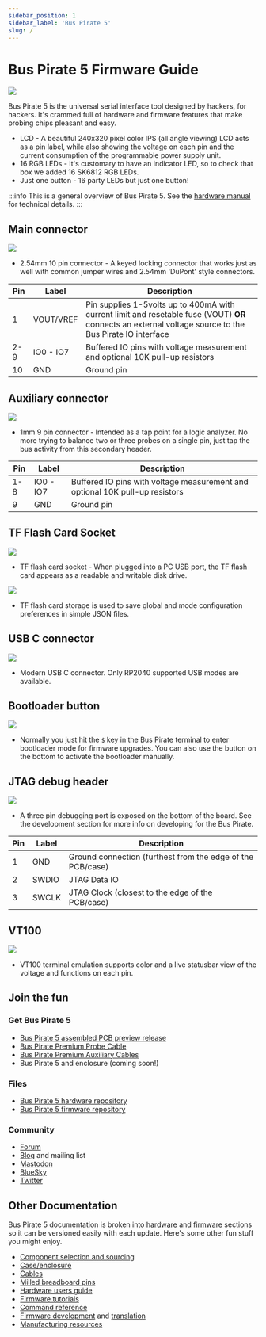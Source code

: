 ```yaml
---
sidebar_position: 1
sidebar_label: 'Bus Pirate 5'
slug: /
---
```


# Bus Pirate 5 Firmware Guide

![](./img/bp-rgb-dark.jpg)

Bus Pirate 5 is the universal serial interface tool designed by hackers, for hackers. It's crammed full of hardware and firmware features that make probing chips pleasant and easy.

- LCD - A beautiful 240x320 pixel color IPS (all angle viewing) LCD acts as a pin label, while also showing the voltage on each pin and the current consumption of the programmable power supply unit. 
- 16 RGB LEDs - It's customary to have an indicator LED, so to check that box we added 16 SK6812 RGB LEDs.
- Just one button - 16 party LEDs but just one button!

:::info
This is a general overview of Bus Pirate 5. See the [hardware manual](https://hardware.buspirate.com/) for technical details.
:::


## Main connector
![](./img/bp5-connectors.jpg)

- 2.54mm 10 pin connector - A keyed locking connector that works just as well with common jumper wires and 2.54mm 'DuPont' style connectors.


|Pin|Label|Description|
|-|-|-|
|1|VOUT/VREF|Pin supplies 1-5volts up to 400mA with current limit and resetable fuse (VOUT) **OR** connects an external voltage source to the Bus Pirate IO interface|
|2-9|IO0 - IO7|Buffered IO pins with voltage measurement and optional 10K pull-up resistors|
|10|GND| Ground pin|

## Auxiliary connector

![](./img/bp5-aux.jpg)

- 1mm 9 pin connector - Intended as a tap point for a logic analyzer. No more trying to balance two or three probes on a single pin, just tap the bus activity from this secondary header.

|Pin|Label|Description|
|-|-|-|
|1-8|IO0 - IO7|Buffered IO pins with voltage measurement and optional 10K pull-up resistors|
|9|GND| Ground pin|

## TF Flash Card Socket

![](./img/bp5-sd.jpg)

- TF flash card socket - When plugged into a PC USB port, the TF flash card appears as a readable and writable disk drive. 

![](./img/json-config.png)

- TF flash card storage is used to save global and mode configuration preferences in simple JSON files. 

## USB C connector
![](./img/bp5-usbc.jpg)

- Modern USB C connector. Only RP2040 supported USB modes are available.

## Bootloader button

![](./img/bp5-back.jpg)

- Normally you just hit the ```$``` key in the Bus Pirate terminal to enter bootloader mode for firmware upgrades. You can also use the button on the bottom to activate the bootloader manually.

## JTAG debug header
![](./img/bp5-debug.jpg)

- A three pin debugging port is exposed on the bottom of the board. See the development section for more info on developing for the Bus Pirate.

|Pin|Label|Description|
|-|-|-|
|1|GND|Ground connection (furthest from the edge of the PCB/case)|
|2|SWDIO|JTAG Data IO|
|3|SWCLK|JTAG Clock (closest to the edge of the PCB/case)|

## VT100 

![](./img/teraterm-done.png)

- VT100 terminal emulation supports color and a live statusbar view of the voltage and functions on each pin.


## Join the fun
### Get Bus Pirate 5
- [Bus Pirate 5 assembled PCB preview release](https://dirtypcbs.com/store/designer/details/ian/6621/bus-pirate-5-preview-version-pcb-only)
- [Bus Pirate Premium Probe Cable](https://dirtypcbs.com/store/designer/details/ian/6619/bus-pirate-5-probe-cable-kit)
- [Bus Pirate Premium Auxiliary Cables](https://dirtypcbs.com/store/designer/details/ian/6620/auxilary-cable-kit)
- Bus Pirate 5 and enclosure (coming soon!)

### Files
- [Bus Pirate 5 hardware repository](https://github.com/DangerousPrototypes/BusPirate5-hardware)
- [Bus Pirate 5 firmware repository](https://github.com/DangerousPrototypes/BusPirate5-firmware)

### Community
- [Forum](https://forum.buspirate.com)
- [Blog](https://buspirate.com/) and mailing list
- [Mastodon](https://mastodon.social/@buspirate)
- [BlueSky](https://bsky.app/profile/buspirate.bsky.social)
- [Twitter](https://twitter.com/dangerousproto)

## Other Documentation
Bus Pirate 5 documentation is broken into [hardware](https://hardware.buspirate.com/introduction) and [firmware](https://firmware.buspirate.com/introduction) sections so it can be versioned easily with each update. Here's some other fun stuff you might enjoy.
- [Component selection and sourcing](https://hardware.buspirate.com/components/introduction)
- [Case/enclosure](https://hardware.buspirate.com/enclosure/fdm-shell)
- [Cables](https://firmware.buspirate.com/overview/cables)
- [Milled breadboard pins](https://firmware.buspirate.com/overview/milled-breadboard-pins)
- [Hardware users guide](https://firmware.buspirate.com/overview/hardware)
- [Firmware tutorials](https://firmware.buspirate.com/tutorial-basics/quick-setup)
- [Command reference](https://firmware.buspirate.com/command-reference/all-commands)
- [Firmware development](https://hardware.buspirate.com/development/code) and [translation](https://hardware.buspirate.com/development/translation)
- [Manufacturing resources](https://hardware.buspirate.com/category/manufacturing)


